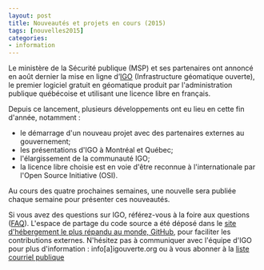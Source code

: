 ```yaml
---
layout: post
title: Nouveautés et projets en cours (2015)
tags: [nouvelles2015] 
categories:
- information
---
```


Le ministère de la Sécurité publique (MSP) et ses partenaires ont annoncé en août dernier la mise en ligne d’[IGO](http://igouverte.org/) 
(Infrastructure géomatique ouverte), le premier logiciel gratuit en géomatique produit par l'administration publique 
québécoise et utilisant une licence libre en français.

Depuis ce lancement, plusieurs développements ont eu lieu en cette fin d'année, notamment :
- le démarrage d'un nouveau projet avec des partenaires externes au gouvernement;
- les présentations d'IGO à Montréal et Québec;
- l'élargissement de la communauté IGO;
- la  licence libre choisie est en voie d'être reconnue à l'internationale par l'Open Source Initiative (OSI).

Au cours des quatre prochaines semaines, une nouvelle sera publiée chaque semaine pour présenter ces nouveautés.

Si vous avez des questions sur IGO, référez-vous à la foire aux questions ([FAQ](http://igouverte.org/faq/)). L'espace de partage du code source a été déposé dans le [site d'hébergement le plus répandu au monde, GitHub](https://github.com), pour faciliter les contributions externes. N'hésitez pas à communiquer avec l'équipe d'IGO pour plus d'information : info[a]igouverte.org ou à vous abonner à la [liste courriel publique](http://listes.securitepublique.gouv.qc.ca/sympa/info/igo-publique) 
